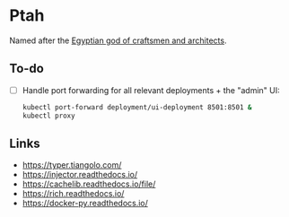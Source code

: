 # Ptah

Named after the
[Egyptian god of craftsmen and architects](https://en.wikipedia.org/wiki/Ptah).

## To-do

- [ ] Handle port forwarding for all relevant deployments + the "admin" UI:
  ```bash
  kubectl port-forward deployment/ui-deployment 8501:8501 &
  kubectl proxy
  ```

## Links

- https://typer.tiangolo.com/
- https://injector.readthedocs.io/
- https://cachelib.readthedocs.io/file/
- https://rich.readthedocs.io/
- https://docker-py.readthedocs.io/
